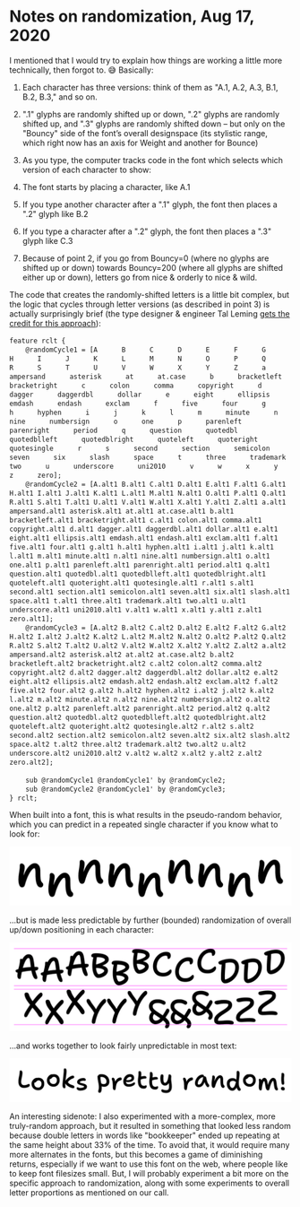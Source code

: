 # Notes on randomization, Aug 17, 2020

I mentioned that I would try to explain how things are working a little more technically, then forgot to. 😅 Basically:

1. Each character has three versions: think of them as "A.1, A.2, A.3, B.1, B.2, B.3," and so on.

2. ".1" glyphs are randomly shifted up or down, ".2" glyphs are randomly shifted up, and ".3" glyphs are randomly shifted down – but only on the "Bouncy" side of the font’s overall designspace (its stylistic range, which right now has an axis for Weight and another for Bounce)

3. As you type, the computer tracks code in the font which selects which version of each character to show:
  1. The font starts by placing a character, like A.1
  2. If you type another character after a ".1" glyph, the font then places a ".2" glyph like B.2
  3. If you type a character after a ".2" glyph, the font then places a ".3" glyph like C.3

4. Because of point 2, if you go from Bouncy=0 (where no glyphs are shifted up or down) towards Bouncy=200 (where all glyphs are shifted either up or down), letters go from nice & orderly to nice & wild.

The code that creates the randomly-shifted letters is a little bit complex, but the logic that cycles through letter versions (as described in point 3) is actually surprisingly brief (the type designer & engineer Tal Leming [gets the credit for this approach](http://opentypecookbook.com/common-techniques/)):

```
feature rclt {
    @randomCycle1 = [A      B      C      D      E      F      G      H      I      J      K      L      M      N      O      P      Q      R      S      T      U      V      W      X      Y      Z      a      ampersand      asterisk      at      at.case      b      bracketleft      bracketright      c      colon      comma      copyright      d      dagger      daggerdbl      dollar      e      eight      ellipsis      emdash      endash      exclam      f      five      four      g      h      hyphen      i      j      k      l      m      minute      n      nine      numbersign      o      one      p      parenleft      parenright      period      q      question      quotedbl      quotedblleft      quotedblright      quoteleft      quoteright      quotesingle      r      s      second      section      semicolon      seven      six      slash      space      t      three      trademark      two      u      underscore      uni2010      v      w      x      y      z      zero];
    @randomCycle2 = [A.alt1 B.alt1 C.alt1 D.alt1 E.alt1 F.alt1 G.alt1 H.alt1 I.alt1 J.alt1 K.alt1 L.alt1 M.alt1 N.alt1 O.alt1 P.alt1 Q.alt1 R.alt1 S.alt1 T.alt1 U.alt1 V.alt1 W.alt1 X.alt1 Y.alt1 Z.alt1 a.alt1 ampersand.alt1 asterisk.alt1 at.alt1 at.case.alt1 b.alt1 bracketleft.alt1 bracketright.alt1 c.alt1 colon.alt1 comma.alt1 copyright.alt1 d.alt1 dagger.alt1 daggerdbl.alt1 dollar.alt1 e.alt1 eight.alt1 ellipsis.alt1 emdash.alt1 endash.alt1 exclam.alt1 f.alt1 five.alt1 four.alt1 g.alt1 h.alt1 hyphen.alt1 i.alt1 j.alt1 k.alt1 l.alt1 m.alt1 minute.alt1 n.alt1 nine.alt1 numbersign.alt1 o.alt1 one.alt1 p.alt1 parenleft.alt1 parenright.alt1 period.alt1 q.alt1 question.alt1 quotedbl.alt1 quotedblleft.alt1 quotedblright.alt1 quoteleft.alt1 quoteright.alt1 quotesingle.alt1 r.alt1 s.alt1 second.alt1 section.alt1 semicolon.alt1 seven.alt1 six.alt1 slash.alt1 space.alt1 t.alt1 three.alt1 trademark.alt1 two.alt1 u.alt1 underscore.alt1 uni2010.alt1 v.alt1 w.alt1 x.alt1 y.alt1 z.alt1 zero.alt1];
    @randomCycle3 = [A.alt2 B.alt2 C.alt2 D.alt2 E.alt2 F.alt2 G.alt2 H.alt2 I.alt2 J.alt2 K.alt2 L.alt2 M.alt2 N.alt2 O.alt2 P.alt2 Q.alt2 R.alt2 S.alt2 T.alt2 U.alt2 V.alt2 W.alt2 X.alt2 Y.alt2 Z.alt2 a.alt2 ampersand.alt2 asterisk.alt2 at.alt2 at.case.alt2 b.alt2 bracketleft.alt2 bracketright.alt2 c.alt2 colon.alt2 comma.alt2 copyright.alt2 d.alt2 dagger.alt2 daggerdbl.alt2 dollar.alt2 e.alt2 eight.alt2 ellipsis.alt2 emdash.alt2 endash.alt2 exclam.alt2 f.alt2 five.alt2 four.alt2 g.alt2 h.alt2 hyphen.alt2 i.alt2 j.alt2 k.alt2 l.alt2 m.alt2 minute.alt2 n.alt2 nine.alt2 numbersign.alt2 o.alt2 one.alt2 p.alt2 parenleft.alt2 parenright.alt2 period.alt2 q.alt2 question.alt2 quotedbl.alt2 quotedblleft.alt2 quotedblright.alt2 quoteleft.alt2 quoteright.alt2 quotesingle.alt2 r.alt2 s.alt2 second.alt2 section.alt2 semicolon.alt2 seven.alt2 six.alt2 slash.alt2 space.alt2 t.alt2 three.alt2 trademark.alt2 two.alt2 u.alt2 underscore.alt2 uni2010.alt2 v.alt2 w.alt2 x.alt2 y.alt2 z.alt2 zero.alt2];

    sub @randomCycle1 @randomCycle1' by @randomCycle2;
    sub @randomCycle2 @randomCycle1' by @randomCycle3;
} rclt;
```

When built into a font, this is what results in the pseudo-random behavior, which you can predict in a repeated single character if you know what to look for:

![nnnnnnnnn](assets/2020-08-17-14-43-26.png)


...but is made less predictable by further (bounded) randomization of overall up/down positioning in each character:

![AAABBBCCC](assets/2020-08-17-14-45-13.png)

...and works together to look fairly unpredictable in most text:

![Looks pretty random](assets/2020-08-17-14-45-27.png)

An interesting sidenote: I also experimented with a more-complex, more truly-random approach, but it resulted in something that looked less random because double letters in words like "bookkeeper" ended up repeating at the same height about 33% of the time. To avoid that, it would require many more alternates in the fonts, but this becomes a game of diminishing returns, especially if we want to use this font on the web, where people like to keep font filesizes small. But, I will probably experiment a bit more on the specific approach to randomization, along with some experiments to overall letter proportions as mentioned on our call.
